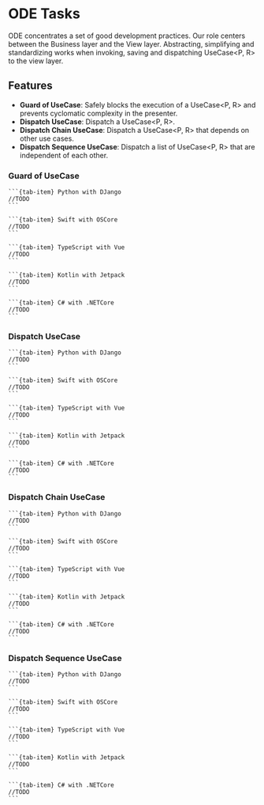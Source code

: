 # ODE Tasks
ODE concentrates a set of good development practices. Our role centers between the Business layer and the View layer.
Abstracting, simplifying and standardizing works when invoking, saving and dispatching UseCase<P, R> to the view layer.

## Features
- **Guard of UseCase**: Safely blocks the execution of a UseCase<P, R> and prevents cyclomatic complexity in the presenter.
- **Dispatch UseCase**: Dispatch a UseCase<P, R>.
- **Dispatch Chain UseCase**: Dispatch a UseCase<P, R> that depends on other use cases.
- **Dispatch Sequence UseCase**: Dispatch a list of UseCase<P, R> that are independent of each other.

### Guard of UseCase
````{tab-set}
```{tab-item} Python with DJango
//TODO
```

```{tab-item} Swift with OSCore
//TODO
```

```{tab-item} TypeScript with Vue
//TODO
```

```{tab-item} Kotlin with Jetpack
//TODO
```

```{tab-item} C# with .NETCore
//TODO
```
````

### Dispatch UseCase
````{tab-set}
```{tab-item} Python with DJango
//TODO
```

```{tab-item} Swift with OSCore
//TODO
```

```{tab-item} TypeScript with Vue
//TODO
```

```{tab-item} Kotlin with Jetpack
//TODO
```

```{tab-item} C# with .NETCore
//TODO
```
````

### Dispatch Chain UseCase
````{tab-set}
```{tab-item} Python with DJango
//TODO
```

```{tab-item} Swift with OSCore
//TODO
```

```{tab-item} TypeScript with Vue
//TODO
```

```{tab-item} Kotlin with Jetpack
//TODO
```

```{tab-item} C# with .NETCore
//TODO
```
````

### Dispatch Sequence UseCase
````{tab-set}
```{tab-item} Python with DJango
//TODO
```

```{tab-item} Swift with OSCore
//TODO
```

```{tab-item} TypeScript with Vue
//TODO
```

```{tab-item} Kotlin with Jetpack
//TODO
```

```{tab-item} C# with .NETCore
//TODO
```
````